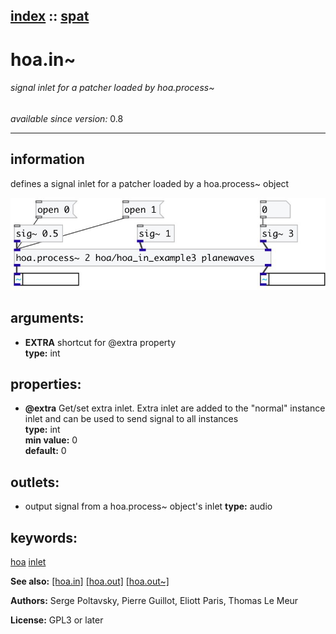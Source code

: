 [index](index.html) :: [spat](category_spat.html)
---

# hoa.in~

###### signal inlet for a patcher loaded by hoa.process~

*available since version:* 0.8

---


## information
defines a signal inlet for a patcher loaded by a hoa.process~ object



[![example](../examples/img/hoa.in~.jpg)](../examples/pd/hoa.in~.pd)



## arguments:

* **EXTRA**
shortcut for @extra property<br>
__type:__ int<br>





## properties:

* **@extra** 
Get/set extra inlet. Extra inlet are added to the &#34;normal&#34; instance inlet and can be
used to send signal to all instances<br>
__type:__ int<br>
__min value:__ 0<br>
__default:__ 0<br>





## outlets:

* output signal from a hoa.process~ object&#39;s inlet
__type:__ audio<br>



## keywords:

[hoa](keywords/hoa.html)
[inlet](keywords/inlet.html)



**See also:**
[\[hoa.in\]](hoa.in.html)
[\[hoa.out\]](hoa.out.html)
[\[hoa.out~\]](hoa.out~.html)




**Authors:** Serge Poltavsky, Pierre Guillot, Eliott Paris, Thomas Le Meur




**License:** GPL3 or later





